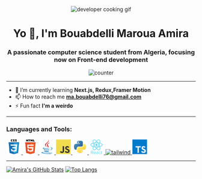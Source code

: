 <p align="center">
  <img src="https://i.postimg.cc/0NQ2RQbc/developer-cooking-wide.gif" width="800" alt="developer cooking gif">
</p>

<h1 align="center">Yo 👋, I'm Bouabdelli Maroua Amira</h1>
<h3 align="center">A passionate computer science student from Algeria, focusing now on Front-end development</h3>

<p align="center">
  <img src="https://count.getloli.com/get/@amiramii?theme=rule34" alt="counter" />
</p>

---

- 🌱 I’m currently learning **Next.js, Redux,Framer Motion**
- 📫 How to reach me **ma.bouabdelli76@gmail.com**
- ⚡ Fun fact **I'm a weirdo**

---

<h3 align="left">Languages and Tools:</h3>
<p align="left">
  <a href="https://www.w3schools.com/css/" target="_blank" rel="noreferrer">
    <img src="https://raw.githubusercontent.com/devicons/devicon/master/icons/css3/css3-original-wordmark.svg" alt="css3" width="40" height="40"/>
  </a>
  <a href="https://www.w3.org/html/" target="_blank" rel="noreferrer">
    <img src="https://raw.githubusercontent.com/devicons/devicon/master/icons/html5/html5-original-wordmark.svg" alt="html5" width="40" height="40"/>
  </a>
  <a href="https://www.java.com" target="_blank" rel="noreferrer">
    <img src="https://raw.githubusercontent.com/devicons/devicon/master/icons/java/java-original.svg" alt="java" width="40" height="40"/>
  </a>
  <a href="https://developer.mozilla.org/en-US/docs/Web/JavaScript" target="_blank" rel="noreferrer">
    <img src="https://raw.githubusercontent.com/devicons/devicon/master/icons/javascript/javascript-original.svg" alt="javascript" width="40" height="40"/>
  </a>
  <a href="https://www.python.org" target="_blank" rel="noreferrer">
    <img src="https://raw.githubusercontent.com/devicons/devicon/master/icons/python/python-original.svg" alt="python" width="40" height="40"/>
  </a>
  <a href="https://reactjs.org/" target="_blank" rel="noreferrer">
    <img src="https://raw.githubusercontent.com/devicons/devicon/master/icons/react/react-original-wordmark.svg" alt="react" width="40" height="40"/>
  </a>
  <a href="https://tailwindcss.com/" target="_blank" rel="noreferrer">
    <img src="https://www.vectorlogo.zone/logos/tailwindcss/tailwindcss-icon.svg" alt="tailwind" width="40" height="40"/>
  </a>
  <a href="https://www.typescriptlang.org/" target="_blank" rel="noreferrer">
    <img src="https://raw.githubusercontent.com/devicons/devicon/master/icons/typescript/typescript-original.svg" alt="typescript" width="40" height="40"/>
  </a>
</p>

---

[![Amira's GitHub Stats](https://github-readme-stats.vercel.app/api?username=amiramii&count_private=true&theme=transparent&show_icons=true&rank_icon=percentile&line_height=24)](https://github.com/amiramii)
[![Top Langs](https://github-readme-stats.vercel.app/api/top-langs/?username=amiramii&layout=compact&langs_count=8&theme=transparent&size_weight=0.7&count_weight=0.3)](https://github.com/anuraghazra/github-readme-stats)
